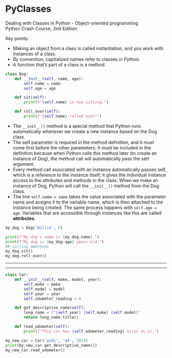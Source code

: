 # PyClasses
Dealing with Classes in Python - Object-oriented programming <br>
Python Crash Course, 2nd Edition

Key points:
* Making an object from a class is called instantiation, and you work with instances of a class.
* By convention, capitalized names refer to classes in Python.
* A function that’s part of a class is a method.

```python
class Dog:
	def __init__(self, name, age):
		self.name = name
		self.age = age

	def sit(self):
		print(f"{self.name} is now sitting.")

	def roll_over(self):
		print(f"{self.name} rolled over!")
```

* The `__init__()` method is a special method that Python runs automatically whenever we create a new instance based on the Dog class.
* The self parameter is required in the method definition, and it must come first before the other parameters. It must be included in the definition because when Python calls this method later (to create an instance of Dog), the method call will automatically pass the self argument. 
* Every method call associated with an instance automatically passes self, which is a reference to the instance itself; it gives the individual instance access to the attributes and methods in the class. When we make an instance of Dog, Python will call the `__init__()` method from the Dog class.
* The line `self.name = name` takes the value associated with the parameter name and assigns it to the variable name, which is then attached to the instance being created. The same process happens with `self.age = age`. Variables that are accessible through instances like this are called **attributes**.
```python
my_dog = Dog('Willie', 6)

print(f"My dog's name is {my_dog.name}.")
print(f"My dog is {my_dog.age} years old.")
## Calling mmethods
my_dog.sit()
my_dog.roll_over()
```
<hr><hr>

```python
class Car:
	def __init__(self, make, model, year):
		self.make = make
		self.model = model
		self.year = year
		self.odometer_reading = 0

	def get_descriptive_name(self):
		long_name = f"{self.year} {self.make} {self.model}"
		return long_name.title()

	def read_odometer(self):
		print(f"This car has {self.odometer_reading} miles on it.")

my_new_car = Car('audi', 'a4', 2019)
print(my_new_car.get_descriptive_name())
my_new_car.read_odometer()
```
